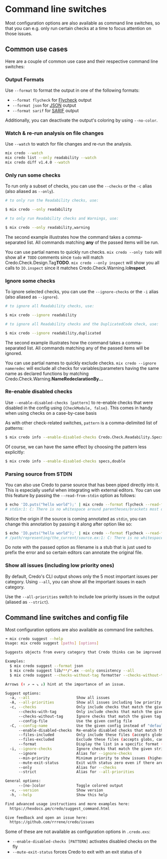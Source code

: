 # Command line switches

Most configuration options are also available as command line switches, so that you can e.g. only run certain checks at a time to focus attention on those issues.


## Common use cases

Here are a couple of common use case and their respective command line switches:


### Output Formats

Use `--format` to format the output in one of the following formats:

- `--format flycheck` for [Flycheck](http://www.flycheck.org/) output
- `--format json` for [JSON](https://www.json.org/) output
- `--format sarif` for [SARIF](https://www.oasis-open.org/committees/tc_home.php?wg_abbrev=sarif) output

Additionally, you can deactivate the output's coloring by using `--no-color`.


### Watch & re-run analysis on file changes

Use `--watch` to watch for file changes and re-run the analysis.

```bash
mix credo --watch
mix credo list --only readability --watch
mix credo diff v1.4.0 --watch
```


### Only run some checks

To run only a subset of checks, you can use the `--checks` or the `-c` alias (also aliased as `--only`).

```bash
# to only run the Readability checks, use:

$ mix credo --only readability

# to only run Readability checks and Warnings, use:

$ mix credo --only readability,warning
```

The second example illustrates how the command takes a comma-separated list. All commands matching **any** of the passed items will be run.

You can use partial names to quickly run checks. `mix credo --only todo` will show all `# TODO` comments since `todo` will match Credo.Check.Design.Tag**TODO**. `mix credo --only inspect` will show you all calls to `IO.inspect` since it matches Credo.Check.Warning.Io**Inspect**.


### Ignore some checks

To ignore selected checks, you can use the `--ignore-checks` or the `-i` alias (also aliased as `--ignore`).

```bash
# to ignore all Readability checks, use:

$ mix credo --ignore readability

# to ignore all Readability checks and the DuplicatedCode check, use:

$ mix credo --ignore readability,duplicated
```

The second example illustrates how the command takes a comma-separated list. All commands matching any of the passed items will be ignored.

You can use partial names to quickly exclude checks. `mix credo --ignore nameredec` will exclude all checks for variables/parameters having the same name as declared functions by matching Credo.Check.Warning.**NameRedeclarationBy...**


### Re-enable disabled checks

Use `--enable-disabled-checks [pattern]` to re-enable checks that were disabled in the config using `{CheckModule, false}`. This comes in handy when using checks on a case-by-case basis

As with other check-related switches, `pattern` is a comma-delimited list of patterns:

```bash
$ mix credo info --enable-disabled-checks Credo.Check.Readability.Specs,Credo.Check.Refactor.DoubleBooleanNegation
```

Of course, we can have the same effect by choosing the pattern less explicitly:

```bash
$ mix credo info --enable-disabled-checks specs,double
```


### Parsing source from STDIN

You can also use Credo to parse source that has been piped directly into it.
This is especially useful when integrating with external editors. You can use this feature by passing the `--read-from-stdin` option as follows:

```bash
$ echo 'IO.puts("hello world");' | mix credo --format flycheck --read-from-stdin
# stdin:1: C: There is no whitespace around parentheses/brackets most of the time, but here there is.
```

Notice the origin if the source is coming annotated as `stdin`, you can change this annotation by passing it along after option like so:

```bash
$ echo 'IO.puts("hello world");' | mix credo --format flycheck --read-from-stdin /path/representing/the_current/source.ex
# /path/representing/the_current/source.ex:1: C: There is no whitespace around parentheses/brackets most of the time, but here there is.
```

Do note with the passed option as filename is a stub that is just used to prefix the error and so certain editors can annotate the original file.


### Show all issues (including low priority ones)

By default, Credo's CLI output shows only the 5 most important issues per category. Using `--all`, you can show all the important issues in each category.

Use the `--all-priorities` switch to include low priority issues in the output (aliased as `--strict`).


## Command line switches and config file

Most configuration options are also available as command line switches.

```bash
➜ mix credo suggest --help
Usage: mix credo suggest [paths] [options]

Suggests objects from every category that Credo thinks can be improved.

Examples:
  $ mix credo suggest --format json
  $ mix credo suggest lib/**/*.ex --only consistency --all
  $ mix credo suggest --checks-without-tag formatter --checks-without-tag controversial

Arrows (↑ ↗ → ↘ ↓) hint at the importance of an issue.

Suggest options:
  -a, --all                     Show all issues
  -A, --all-priorities          Show all issues including low priority ones
  -c, --checks                  Only include checks that match the given strings
      --checks-with-tag         Only include checks that match the given tag (can be used multiple times)
      --checks-without-tag      Ignore checks that match the given tag (can be used multiple times)
      --config-file             Use the given config file
  -C, --config-name             Use the given config instead of "default"
      --enable-disabled-checks  Re-enable disabled checks that match the given strings
      --files-included          Only include these files (accepts globs, can be used multiple times)
      --files-excluded          Exclude these files (accepts globs, can be used multiple times)
      --format                  Display the list in a specific format (json,flycheck,sarif,oneline)
  -i, --ignore-checks           Ignore checks that match the given strings
      --ignore                  Alias for --ignore-checks
      --min-priority            Minimum priority to show issues (higher,high,normal,low,ignore or number)
      --mute-exit-status        Exit with status zero even if there are issues
      --only                    Alias for --checks
      --strict                  Alias for --all-priorities

General options:
      --[no-]color              Toggle colored output
  -v, --version                 Show version
  -h, --help                    Show this help

Find advanced usage instructions and more examples here:
  https://hexdocs.pm/credo/suggest_command.html

Give feedback and open an issue here:
  https://github.com/rrrene/credo/issues
```

Some of these are not available as configuration options in `.credo.exs`:

* `--enable-disabled-checks [PATTERN]` activates disabled checks on the fly
* `--mute-exit-status` forces Credo to exit with an exit status of `0`

